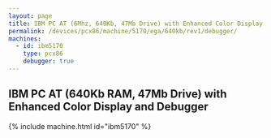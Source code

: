 ```yaml
---
layout: page
title: IBM PC AT (6Mhz, 640Kb, 47Mb Drive) with Enhanced Color Display and Debugger
permalink: /devices/pcx86/machine/5170/ega/640kb/rev1/debugger/
machines:
  - id: ibm5170
    type: pcx86
    debugger: true
---
```


IBM PC AT (640Kb RAM, 47Mb Drive) with Enhanced Color Display and Debugger
--------------------------------------------------------------------------

{% include machine.html id="ibm5170" %}
